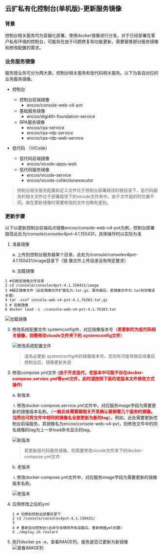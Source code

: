 ## 云扩私有化控制台(单机版)-更新服务镜像


### 背景

控制台相关服务均为容器化部署，使用docker镜像进行分发。对于已经部署在客户私有环境的控制台，可能存在由于问题修复和功能更新，需要替换部分服务镜像和修改配置的需求。



### 业务服务镜像

服务按业务可分为两大类，控制台相关服务和低代码相关服务。以下为各自对应的业务服务镜像。

- 控制台
  - 控制台前端镜像
    - encoo/console-web-v4-pvt
  - 基础服务镜像
    - encoo/digi4th-foundation-service
  - RPA服务镜像
    - encoo/rpa-service
    - encoo/rpa-rdp-service
    - encoo/rpa-rdp-web-service

- 低代码 （ViCode）
  - 低代码前端镜像
    - encoo/vicode-apps-web
  - 低代码服务镜像
    - encoo/vicode-service
    - encoo/vicode-collectionexecutor



> 控制台相关服务配置和定义文件位于控制台部署路径的根目录下，低代码服务的相关文件位于部署路径下的vicode文件夹中。由于文件组织的位置不同，故在更新镜像时需要修改的文件也略有差别。



### 更新步骤

以下以更新控制台前端站点镜像encoo/console-web-v4-pvt为例，控制台部署路径此处为/console/consolev4pvt-4.1.150431，具体操作时以实际为准

1.  准备镜像

      a.   上传到控制台服务器某个目录，此处为/console/consolev4pvt-4.1.150431/image目录下（镜		  像文件上传目录没有特定要求）

      b.   加载镜像

   ```
   1 #切换至镜像文件目录
   2 cd /console/consolev4pvt-4.1.150431/image
   3 #解压镜像文件（此处镜像文件扩展名为.tar.gz，需先解压，若镜像文件为.tar则忽略该步骤）
   4 tar -zxvf console-web-v4-pvt-4.1.76383.tar.gz
   5 # 加载镜像
   6 docker load -i ./console-web-v4-pvt-4.1.76383.tar
   ```

   ![加载镜像](https://docimages.blob.core.chinacloudapi.cn/images/8db01643-b388-44f2-9f7a-c563b68d75d9.png)

2. 修改系统配置文件.systemconfig中，对应镜像版本号（**<font color="red">若更新的为低代码相关镜像，则需修改vicode文件夹下的.systemconfig文件</font>**）

   ![修改系统配置文件](https://docimages.blob.core.chinacloudapi.cn/images/2dadc55b-6328-46a8-a0be-448321728d4c.png)

   > 请务必更新.systemconfig中的镜像版本号，否则有可能导致后续重启控制台后，镜像更新失效

3. 修改compose yml文件 (**<font color="red">由于开发迭代，老版本中可能不存在docker-compose.service.yml等yml文件，此时请按照下面的老版本文件修改方式操作</font>**)

   a. 新版本

   ​		  i. 修改docker-compose.service.yml文件中，对应服务image字段为需要更新的镜像版本名称。（**<font color="red">一般此处需要跟相关开发确认替换哪几个服务的镜像。当然也可将文件中相同的镜像名全部更新为新的tag</font>**）。例如，此处需要更新控制台前端服务，其镜像名为encoo/console-web-v4-pvt，则修改文件中的同名镜像的tag为上一步load命令显示的tag。

   ![新版本](https://docimages.blob.core.chinacloudapi.cn/images/c5a8519d-2e98-4a0c-9481-a900a521dc1e.png)

   > 若更新低代码服务镜像，则需要修改vicode文件夹下的docker-compose.yml文件

   b. 老版本

   ​		  i. 修改docker-compose.yml文件中，对应服务image字段为需要更新的镜像版本名称。

   ![老版本](https://docimages.blob.core.chinacloudapi.cn/images/21ad7a41-3579-48fc-a25f-e70f3f03d857.png)

4. 应用修改之后的yml

   ```
   1 # 切换到控制台部署目录下
   2 cd /console/consolev4pvt-4.1.150431/
   3 
   4 # 重新启动控制台(此命令会移除所有容器后，重新根据yml创建)
   5 ./deploy.sh restart
   ```

5. 执行docker ps -a，查看IMAGE列，服务是否已更新为新镜像![查看IMAGE列](https://docimages.blob.core.chinacloudapi.cn/images/cb90e061-f97e-42d7-8ccd-5778487b7c39.png)

